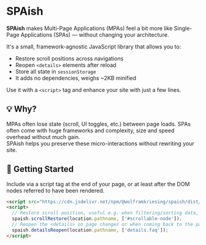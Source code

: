 # SPAish

**SPAish** makes Multi-Page Applications (MPAs) feel a bit more like Single-Page Applications (SPAs) — without changing your architecture.

It's a small, framework-agnostic JavaScript library that allows you to:
- Restore scroll positions across navigations
- Reopen `<details>` elements after reload
- Store all state in `sessionStorage`
- It adds no dependencies, weighs ~2KB minified

Use it with a `<script>` tag and enhance your site with just a few lines.

## 💡 Why?

MPAs often lose state (scroll, UI toggles, etc.) between page loads.
SPAs often come with huge frameworks and complexity, size and speed overhead without much gain.  
SPAish helps you preserve these micro-interactions without rewriting your site.

## 🚀 Getting Started

Include via a script tag at the end of your page, or at least after the
DOM nodes referred to have been rendered.

```html
<script src="https://cdn.jsdelivr.net/npm/@wolframkriesing/spaish/dist/spaish.min.js"></script>
<script>
  // Restore scroll position, useful e.g. when filtering/sorting data, big forms, comments, threads, ...
  spaish.scrollRestore(location.pathname, ['#scrollable-node']);
  // Reopen the <details> on page changes or when coming back to the page.
  spaish.detailsReopen(location.pathname, ['details.faq']);
</script>
